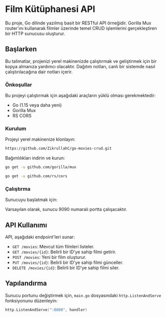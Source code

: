 # Film Kütüphanesi API

Bu proje, Go dilinde yazılmış basit bir RESTful API örneğidir. Gorilla Mux router'ını kullanarak filmler üzerinde temel CRUD işlemlerini gerçekleştiren bir HTTP sunucusu oluşturur.

## Başlarken

Bu talimatlar, projenizi yerel makinenizde çalıştırmak ve geliştirmek için bir kopya almanıza yardımcı olacaktır. Dağıtım notları, canlı bir sistemde nasıl çalıştırılacağına dair notları içerir.

### Önkoşullar

Bu projeyi çalıştırmak için aşağıdaki araçların yüklü olması gerekmektedir:

- Go (1.15 veya daha yeni)
- Gorilla Mux
- RS CORS

### Kurulum

Projeyi yerel makinenize klonlayın:

``` bash
https://github.com/ZikrullahC/go-movies-crud.git
```


Bağımlılıkları indirin ve kurun:

``` bash
go get -u github.com/gorilla/mux 
```

``` bash
go get -u github.com/rs/cors
```



### Çalıştırma

Sunucuyu başlatmak için:


Varsayılan olarak, sunucu 9090 numaralı portta çalışacaktır.

## API Kullanımı

API, aşağıdaki endpoint'leri sunar:

- `GET /movies`: Mevcut tüm filmleri listeler.
- `GET /movies/{id}`: Belirli bir ID'ye sahip filmi getirir.
- `POST /movies`: Yeni bir film oluşturur.
- `PUT /movies/{id}`: Belirli bir ID'ye sahip filmi günceller.
- `DELETE /movies/{id}`: Belirli bir ID'ye sahip filmi siler.

## Yapılandırma

Sunucu portunu değiştirmek için, `main.go` dosyasındaki `http.ListenAndServe` fonksiyonunu düzenleyin:

```go
http.ListenAndServe(":8080", handler)

